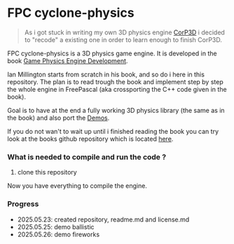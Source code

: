# FPC cyclone-physics

>
> As i got stuck in writing my own 3D physics engine [CorP3D](https://github.com/PascalCorpsman/CorP3D) i decided to "recode" a existing one in order to learn enough to finish CorP3D.
>

FPC cyclone-physics is a 3D physics game engine. It is developed in the book [Game Physics Engine Development](https://www.amazon.de/-/en/Game-Physics-Engine-Development-Commercial-Grade/dp/0123819768).

Ian Millington starts from scratch in his book, and so do i here in this repository. The plan is to read trough the book and implement step by step the whole engine in FreePascal (aka crossporting the C++ code given in the book).

Goal is to have at the end a fully working 3D physics library (the same as in the book) and also port the [Demos](src/Demos).

If you do not wan't to wait up until i finished reading the book you can try look at the books github repository which is located [here](https://github.com/idmillington/cyclone-physics).

### What is needed to compile and run the code ?

1. clone this repository

Now you have everything to compile the engine.


### Progress
- 2025.05.23: created repository, readme.md and license.md
- 2025.05.25: demo ballistic
- 2025.05.26: demo fireworks